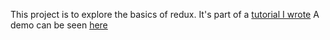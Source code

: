 This project is to explore the basics of redux. It's part of a [tutorial I wrote](https://dev.to/aurelkurtula/introduction-to-redux-1g3) A demo can be seen [here](https://locksmith-menu-65550.netlify.com/)